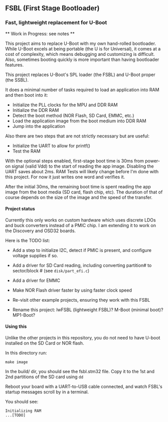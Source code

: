 ## FSBL (First Stage Bootloader)
### Fast, lightweight replacement for U-Boot

** Work in Progress: see notes **

This project aims to replace U-Boot with my own hand-rolled bootloader.
While U-Boot excels at being portable (the U is for Universal), it comes at a cost of complexity,
which means debugging and customizing is difficult. Also, sometimes booting quickly is more important than having bootloader features.

This project replaces U-Boot's SPL loader (the FSBL) and U-Boot proper (the SSBL). 

It does a minimal number of tasks required to load an application into RAM and then boot into it:

  - Initialize the PLL clocks for the MPU and DDR RAM
  - Initialize the DDR RAM
  - Detect the boot method (NOR Flash, SD Card, EMMC, etc.)
  - Load the application image from the boot medium into DDR RAM
  - Jump into the application 

Also there are two steps that are not strictly necessary but are useful:

  - Initialize the UART to allow for printf()
  - Test the RAM

With the optional steps enabled, first-stage boot time is 30ms from power-on 
signal (valid Vdd) to the start of reading the app image.
Disabling the UART saves about 2ms. RAM Tests will likely change before I'm
done with this project. For now it just writes one word and verifies it.

After the initial 30ms, the remaining boot time is spent reading the app image from the boot media
(SD card, flash chip, etc). The duration of that of course depends on the
size of the image and the speed of the transfer.


#### Project status

Currently this only works on custom hardware which uses discrete LDOs and buck
converters instead of a PMIC chip. I am extending it to work on the Discovery
and OSD32 boards.

Here is the TODO list:

  * Add a step to initialize I2C, detect if PMIC is present, and configure voltage supplies if so.

  * Add a driver for SD Card reading, including converting partition# to sector/block # (see `disk/part_efi.c`)

  * Add a driver for EMMC 

  * Make NOR Flash driver faster by using faster clock speed

  * Re-visit other example projects, ensuring they work with this FSBL

  * Rename this project: lwFSBL (lightweight FSBL)? M-Boot (minimal boot)? MP1-Boot?


#### Using this

Unlike the other projects in this repository, you do not need to have U-boot installed on the SD Card or NOR flash.

In this directory run:

```
make image
```

In the build/ dir, you should see the fsbl.stm32 file. Copy it to the 1st and 2nd partitions of the SD card using `dd`

Reboot your board with a UART-to-USB cable connected, and watch FSBL's startup messages scroll by in a terminal.

You should see:

```
Initializing RAM
...[TODO]
```



